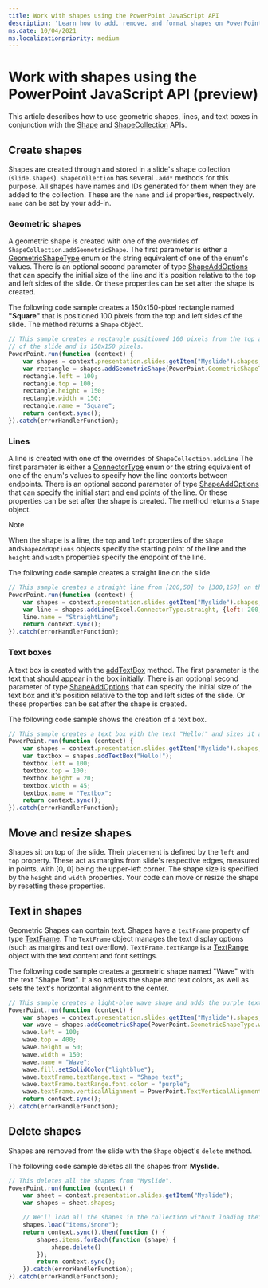 ```yaml
---
title: Work with shapes using the PowerPoint JavaScript API
description: 'Learn how to add, remove, and format shapes on PowerPoint slides.'
ms.date: 10/04/2021
ms.localizationpriority: medium
---
```


# Work with shapes using the PowerPoint JavaScript API (preview)

This article describes how to use geometric shapes, lines, and text boxes in conjunction with the [Shape](/javascript/api/powerpoint/poweroint.shape) and [ShapeCollection](/javascript/api/powerpoint/poweroint.shapecollection) APIs.

## Create shapes

Shapes are created through and stored in a slide's shape collection (`slide.shapes`). `ShapeCollection` has several `.add*` methods for this purpose. All shapes have names and IDs generated for them when they are added to the collection. These are the `name` and `id` properties, respectively. `name` can be set by your add-in.

### Geometric shapes

A geometric shape is created with one of the overrides of `ShapeCollection.addGeometricShape`. The first parameter is either a [GeometricShapeType](/javascript/api/powerpoint/poweroint.geometricshapetype) enum or the string equivalent of one of the enum's values. There is an optional second parameter of type [ShapeAddOptions](/javascript/api/powerpoint/poweroint.shapeaddoptions) that can specify the initial size of the line and it's position relative to the top and left sides of the slide. Or these properties can be set after the shape is created.

The following code sample creates a 150x150-pixel rectangle named **"Square"** that is positioned 100 pixels from the top and left sides of the slide. The method returns a `Shape` object.

```js
// This sample creates a rectangle positioned 100 pixels from the top and left sides
// of the slide and is 150x150 pixels.
PowerPoint.run(function (context) {
    var shapes = context.presentation.slides.getItem("Myslide").shapes;
    var rectangle = shapes.addGeometricShape(PowerPoint.GeometricShapeType.rectangle);
    rectangle.left = 100;
    rectangle.top = 100;
    rectangle.height = 150;
    rectangle.width = 150;
    rectangle.name = "Square";
    return context.sync();
}).catch(errorHandlerFunction);
```

### Lines

A line is created with one of the overrides of `ShapeCollection.addLine` The first parameter is either a [ConnectorType](/javascript/api/powerpoint/poweroint.connectortype) enum or the string equivalent of one of the enum's values to specify how the line contorts between endpoints. There is an optional second parameter of type [ShapeAddOptions](/javascript/api/powerpoint/poweroint.shapeaddoptions) that can specify the initial start and end points of the line. Or these properties can be set after the shape is created. The method returns a `Shape` object.

> [!NOTE]
> When the shape is a line, the `top` and `left` properties of the `Shape` and`ShapeAddOptions` objects specify the starting point of the line and the `height` and `width` properties specify the endpoint of the line.

The following code sample creates a straight line on the slide.

```js
// This sample creates a straight line from [200,50] to [300,150] on the slide
PowerPoint.run(function (context) {
    var shapes = context.presentation.slides.getItem("Myslide").shapes;
    var line = shapes.addLine(Excel.ConnectorType.straight, {left: 200, top: 50, height: 300, width: 150});
    line.name = "StraightLine";
    return context.sync();
}).catch(errorHandlerFunction);
```

### Text boxes

A text box is created with the [addTextBox](/javascript/api/powerpoint/powerpoint.shapecollection?view=powerpoint-js-preview#addTextBox_text__options_) method. The first parameter is the text that should appear in the box initially. There is an optional second parameter of type [ShapeAddOptions](/javascript/api/powerpoint/poweroint.shapeaddoptions) that can specify the initial size of the text box and it's position relative to the top and left sides of the slide. Or these properties can be set after the shape is created.

The following code sample shows the creation of a text box.

```js
// This sample creates a text box with the text "Hello!" and sizes it appropriately.
PowerPoint.run(function (context) {
    var shapes = context.presentation.slides.getItem("Myslide").shapes;
    var textbox = shapes.addTextBox("Hello!");
    textbox.left = 100;
    textbox.top = 100;
    textbox.height = 20;
    textbox.width = 45;
    textbox.name = "Textbox";
    return context.sync();
}).catch(errorHandlerFunction);
```

## Move and resize shapes

Shapes sit on top of the slide. Their placement is defined by the `left` and `top` property. These act as margins from slide's respective edges, measured in points, with [0, 0] being the upper-left corner. The shape size is specified by the `height` and `width` properties. Your code can move or resize the shape by resetting these properties.

## Text in shapes

Geometric Shapes can contain text. Shapes have a `textFrame` property of type [TextFrame](/javascript/api/powerpoint/poweroint.textframe). The `TextFrame` object manages the text display options (such as margins and text overflow). `TextFrame.textRange` is a [TextRange](/javascript/api/powerpoint/poweroint.textrange) object with the text content and font settings.

The following code sample creates a geometric shape named "Wave" with the text "Shape Text". It also adjusts the shape and text colors, as well as sets the text's horizontal alignment to the center.

```js
// This sample creates a light-blue wave shape and adds the purple text "Shape text" to the center.
PowerPoint.run(function (context) {
    var shapes = context.presentation.slides.getItem("Myslide").shapes;
    var wave = shapes.addGeometricShape(PowerPoint.GeometricShapeType.wave);
    wave.left = 100;
    wave.top = 400;
    wave.height = 50;
    wave.width = 150;
    wave.name = "Wave";
    wave.fill.setSolidColor("lightblue");
    wave.textFrame.textRange.text = "Shape text";
    wave.textFrame.textRange.font.color = "purple";
    wave.textFrame.verticalAlignment = PowerPoint.TextVerticalAlignment.middleCentered;
    return context.sync();
}).catch(errorHandlerFunction);
```

## Delete shapes

Shapes are removed from the slide with the `Shape` object's `delete` method. 

The following code sample deletes all the shapes from **Myslide**.

```js
// This deletes all the shapes from "Myslide".
PowerPoint.run(function (context) {
    var sheet = context.presentation.slides.getItem("Myslide");
    var shapes = sheet.shapes;

    // We'll load all the shapes in the collection without loading their properties.
    shapes.load("items/$none");
    return context.sync().then(function () {
        shapes.items.forEach(function (shape) {
            shape.delete()
        });
        return context.sync();
    }).catch(errorHandlerFunction);
}).catch(errorHandlerFunction);
```
